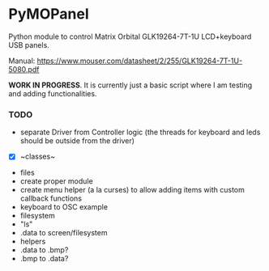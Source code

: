 # PyMOPanel
Python module to control Matrix Orbital GLK19264-7T-1U LCD+keyboard USB panels.

Manual: https://www.mouser.com/datasheet/2/255/GLK19264-7T-1U-5080.pdf

**WORK IN PROGRESS**. It is currently just a basic script where I am testing and adding functionalities.

### TODO
 - separate Driver from Controller logic (the threads for keyboard and leds should be outside from the driver)
  - [x] ~classes~
  - files
 - create proper module
 - create menu helper (a la curses) to allow adding items with custom callback functions
 - keyboard to OSC example
 - filesystem
  - "ls"
  - .data to screen/filesystem
  - helpers
   - .data to .bmp?
   - .bmp to .data?
